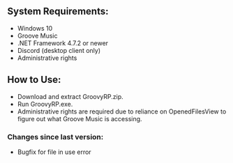 ## System Requirements:

* Windows 10
* Groove Music
* .NET Framework 4.7.2 or newer
* Discord (desktop client only)
* Administrative rights
## How to Use:

* Download and extract GroovyRP.zip.
* Run GroovyRP.exe.
* Administrative rights are required due to reliance on OpenedFilesView to figure out what Groove Music is accessing.

### Changes since last version:

* Bugfix for file in use error

